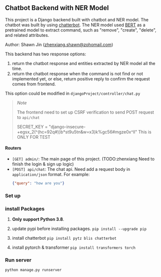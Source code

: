 ## Chatbot Backend with NER Model

This project is a Django backend built with chatbot and NER model. The chatbot was built by using [chatterbot](https://chatterbot.readthedocs.io/en/stable/). The NER model used [BERT](https://huggingface.co/docs/transformers/model_doc/bert) as a pretrained model to extract command, such as "remove", "create", "delete", and related attributes.

Author: Shawn Jin (zhenxiang.shawn@zohomail.com)

This backend has two response options:
1. return the chatbot response and entities extracted by NER model all the time.
2. return the chatbot response when the command is not find or not implemented yet, or else, return positive reply to confirm the request comes from frontend.

 This option could be modified in `djangoProject/controller/chat.py`

> *Note*
>
> The frontend need to set up CSRF verification to send POST request to `api/chat`
> 
> SECRET_KEY = "django-insecure-+egsx_2(^(hc=92q#))b*st9u5tn&w=x3)k%gc56#mgze0x^ll" This is ONLY FOR TEST

#### Routers

- `[GET] admin/`: The main page of this project. (TODO:zhenxiang Need to finish the login & sign up logic)
- `[POST] api/chat`: The chat api. Need add a request body in `application/json` format. For example: 
  ``` json
  {"query": "how are you"}
  ```

### Set up 

### install Packages

1. **Only support Python 3.8**.
2. update pypi before installing packages.
`pip install --upgrade pip`

3. install chatterbot `pip install pytz blis chatterbot`
4. install pytorch & transformer `pip install transformers torch`

### Run server

`python manage.py runserver`


